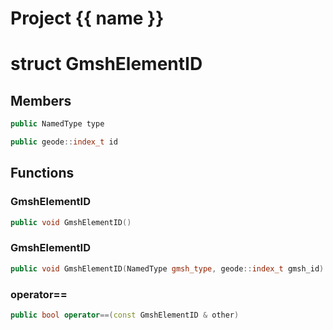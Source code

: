 <script setup>
import {useRoute} from 'vitepress'
const {path} = useRoute()
const tokens = path.split('/')
const words = tokens[2].split('-');
for (let i = 0; i < words.length; i++) {
    words[i] = words[i].charAt(0).toUpperCase() + words[i].slice(1);
    words[i] = words[i].replace('geode', 'Geode')
}
const name = words.join('-');
</script>
# Project {{ name }}

# struct GmshElementID


## Members

```cpp
public NamedType type

```

```cpp
public geode::index_t id

```



## Functions

### GmshElementID

```cpp
public void GmshElementID()
```


### GmshElementID

```cpp
public void GmshElementID(NamedType gmsh_type, geode::index_t gmsh_id)
```


### operator==

```cpp
public bool operator==(const GmshElementID & other)
```




